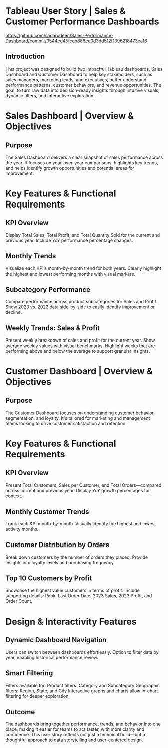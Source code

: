 # Tableau User Story | Sales & Customer Performance Dashboards
https://github.com/sadarudeen/Sales-Performance-Dashboard/commit/3544ed45fccb888ee0d3dd512f1396218473ea16 
## Introduction
This project was designed to build two impactful Tableau dashboards, Sales Dashboard and Customer Dashboard to help key stakeholders, such as sales managers, marketing leads, and executives, better understand performance patterns, customer behaviors, and revenue opportunities.
The goal: to turn raw data into decision-ready insights through intuitive visuals, dynamic filters, and interactive exploration.
# Sales Dashboard | Overview & Objectives
## Purpose
The Sales Dashboard delivers a clear snapshot of sales performance across the year. It focuses on year-over-year comparisons, highlights key trends, and helps identify growth opportunities and potential areas for improvement.
# Key Features & Functional Requirements
## KPI Overview
Display Total Sales, Total Profit, and Total Quantity Sold for the current and previous year.
Include YoY performance percentage changes.
## Monthly Trends
Visualize each KPI’s month-by-month trend for both years.
Clearly highlight the highest and lowest performing months with visual markers.
## Subcategory Performance
Compare performance across product subcategories for Sales and Profit.
Show 2023 vs. 2022 data side-by-side to easily identify improvement or decline.
## Weekly Trends: Sales & Profit
Present weekly breakdown of sales and profit for the current year.
Show average weekly values with visual benchmarks.
Highlight weeks that are performing above and below the average to support granular insights.
# Customer Dashboard | Overview & Objectives
## Purpose
The Customer Dashboard focuses on understanding customer behavior, segmentation, and loyalty. It's tailored for marketing and management teams looking to drive customer satisfaction and retention.
# Key Features & Functional Requirements
## KPI Overview
Present Total Customers, Sales per Customer, and Total Orders—compared across current and previous year.
Display YoY growth percentages for context.
## Monthly Customer Trends
Track each KPI month-by-month.
Visually identify the highest and lowest activity months.
## Customer Distribution by Orders
Break down customers by the number of orders they placed.
Provide insights into loyalty levels and purchasing frequency.
## Top 10 Customers by Profit
Showcase the highest value customers in terms of profit.
Include supporting details: Rank, Last Order Date, 2023 Sales, 2023 Profit, and Order Count.
# Design & Interactivity Features
## Dynamic Dashboard Navigation
Users can switch between dashboards effortlessly.
Option to filter data by year, enabling historical performance review.
## Smart Filtering
Filters available for:
Product filters: Category and Subcategory
Geographic filters: Region, State, and City
Interactive graphs and charts allow in-chart filtering for deeper exploration.
## Outcome
The dashboards bring together performance, trends, and behavior into one place, making it easier for teams to act faster, with more clarity and confidence.
This user story reflects not just a technical build—but a thoughtful approach to data storytelling and user-centered design.





